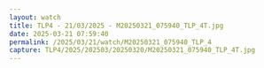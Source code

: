 ```yaml
---
layout: watch
title: TLP4 - 21/03/2025 - M20250321_075940_TLP_4T.jpg
date: 2025-03-21 07:59:40
permalink: /2025/03/21/watch/M20250321_075940_TLP_4
capture: TLP4/2025/202503/20250320/M20250321_075940_TLP_4T.jpg
---
```

